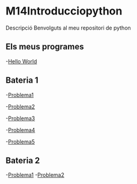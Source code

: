 # M14Introducciopython
Descripció
Benvolguts al meu repositori de python

## Els meus programes

  -[Hello World](hello_world.py)
  
## Bateria 1
  -[Problema1](problema1.py)
  
  -[Problema2](problema2.py)

  -[Problema3](problema3.py)

  -[Problema4](problema4.py)

  -[Problema5](Problema5.py)

## Bateria 2

  -[Problema1](Problema1.py)
  -[Problema2](Problema2.py)
